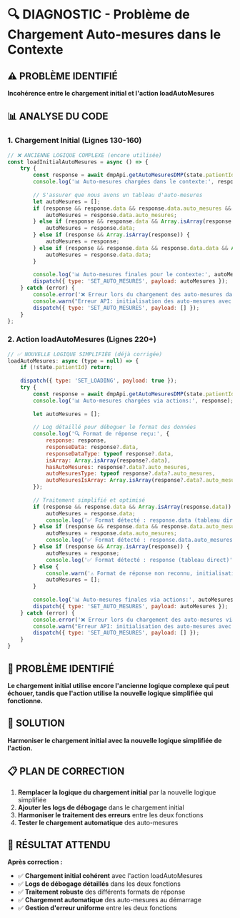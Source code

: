 # 🔍 DIAGNOSTIC - Problème de Chargement Auto-mesures dans le Contexte

## ⚠️ PROBLÈME IDENTIFIÉ

**Incohérence entre le chargement initial et l'action loadAutoMesures**

## 📊 ANALYSE DU CODE

### **1. Chargement Initial (Lignes 130-160)**
```javascript
// ❌ ANCIENNE LOGIQUE COMPLEXE (encore utilisée)
const loadInitialAutoMesures = async () => {
    try {
        const response = await dmpApi.getAutoMesuresDMP(state.patientId, null);
        console.log('📊 Auto-mesures chargées dans le contexte:', response);
        
        // S'assurer que nous avons un tableau d'auto-mesures
        let autoMesures = [];
        if (response && response.data && response.data.auto_mesures && Array.isArray(response.data.auto_mesures)) {
            autoMesures = response.data.auto_mesures;
        } else if (response && response.data && Array.isArray(response.data)) {
            autoMesures = response.data;
        } else if (response && Array.isArray(response)) {
            autoMesures = response;
        } else if (response && response.data && response.data.data && Array.isArray(response.data.data)) {
            autoMesures = response.data.data;
        }
        
        console.log('📊 Auto-mesures finales pour le contexte:', autoMesures);
        dispatch({ type: 'SET_AUTO_MESURES', payload: autoMesures });
    } catch (error) {
        console.error('❌ Erreur lors du chargement des auto-mesures dans le contexte:', error);
        console.warn("Erreur API: initialisation des auto-mesures avec tableau vide");
        dispatch({ type: 'SET_AUTO_MESURES', payload: [] });
    }
};
```

### **2. Action loadAutoMesures (Lignes 220+)**
```javascript
// ✅ NOUVELLE LOGIQUE SIMPLIFIÉE (déjà corrigée)
loadAutoMesures: async (type = null) => {
    if (!state.patientId) return;
    
    dispatch({ type: 'SET_LOADING', payload: true });
    try {
        const response = await dmpApi.getAutoMesuresDMP(state.patientId, type);
        console.log('📊 Auto-mesures chargées via actions:', response);
        
        let autoMesures = [];
        
        // Log détaillé pour déboguer le format des données
        console.log('🔍 Format de réponse reçu:', {
            response: response,
            responseData: response?.data,
            responseDataType: typeof response?.data,
            isArray: Array.isArray(response?.data),
            hasAutoMesures: response?.data?.auto_mesures,
            autoMesuresType: typeof response?.data?.auto_mesures,
            autoMesuresIsArray: Array.isArray(response?.data?.auto_mesures)
        });
        
        // Traitement simplifié et optimisé
        if (response && response.data && Array.isArray(response.data)) {
            autoMesures = response.data;
            console.log('✅ Format détecté : response.data (tableau direct)');
        } else if (response && response.data && response.data.auto_mesures && Array.isArray(response.data.auto_mesures)) {
            autoMesures = response.data.auto_mesures;
            console.log('✅ Format détecté : response.data.auto_mesures');
        } else if (response && Array.isArray(response)) {
            autoMesures = response;
            console.log('✅ Format détecté : response (tableau direct)');
        } else {
            console.warn('⚠️ Format de réponse non reconnu, initialisation avec tableau vide');
            autoMesures = [];
        }
        
        console.log('📊 Auto-mesures finales via actions:', autoMesures);
        dispatch({ type: 'SET_AUTO_MESURES', payload: autoMesures });
    } catch (error) {
        console.error('❌ Erreur lors du chargement des auto-mesures via actions:', error);
        console.warn("Erreur API: initialisation des auto-mesures avec tableau vide");
        dispatch({ type: 'SET_AUTO_MESURES', payload: [] });
    }
}
```

## 🔧 PROBLÈME IDENTIFIÉ

**Le chargement initial utilise encore l'ancienne logique complexe qui peut échouer, tandis que l'action utilise la nouvelle logique simplifiée qui fonctionne.**

## 🎯 SOLUTION

**Harmoniser le chargement initial avec la nouvelle logique simplifiée de l'action.**

## 📋 PLAN DE CORRECTION

1. **Remplacer la logique du chargement initial** par la nouvelle logique simplifiée
2. **Ajouter les logs de débogage** dans le chargement initial
3. **Harmoniser le traitement des erreurs** entre les deux fonctions
4. **Tester le chargement automatique** des auto-mesures

## 🚀 RÉSULTAT ATTENDU

**Après correction :**
- ✅ **Chargement initial cohérent** avec l'action loadAutoMesures
- ✅ **Logs de débogage détaillés** dans les deux fonctions
- ✅ **Traitement robuste** des différents formats de réponse
- ✅ **Chargement automatique** des auto-mesures au démarrage
- ✅ **Gestion d'erreur uniforme** entre les deux fonctions
